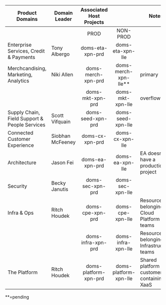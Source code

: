 

| Product Domains                               | Domain Leader    | Associated Host Projects |                        | Notes                                         |
|-----------------------------------------------|------------------|:------------------------:|:----------------------:|-----------------------------------------------|
|                                               |                  |           PROD           |        NON-PROD        |                                               |
| Enterprise Services, Credit & Payments        | Tony Albergo     | doms-eta-xpn-prd        | doms-eta-xpn-lle      |                                               |
| Merchcandising, Marketing, Analytics          | Niki Allen       | doms-merch-xpn-prd      | doms-merch-xpn-lle**  | primary                                       |
|                                               |                  | doms-mkt-xpn-prd        | doms-mkt-xpn-lle      | overflow                                      |
| Supply Chain, Field Support & People Services | Scott Vifquain   | doms-seed-xpn-prd       | doms-seed-xpn-lle     |                                               |
| Connected Customer Experience                 | Siobhan McFeeney | doms-cx-xpn-prd         | doms-cx-xpn-lle       |                                               |
| Architecture                                   | Jason Fei        | doms-ea-xpn-prd         | doms-ea-xpn-lle       | EA doesn't have a production project          |
| Security                                      | Becky Janutis    | doms-sec-xpn-prd        | doms-sec-xpn-lle      |                                               |
| Infra & Ops                                   | Ritch Houdek     | doms-cpe-xpn-prd        | doms-cpe-xpn-lle      | Resources belonging to Cloud Platform teams   |
|                                               |                  | doms-infra-xpn-prd      | doms-infra-xpn-lle    | Resources belonging to Infrastructure teams   |
| The Platform                                  | Ritch Houdek     | doms-platform-xpn-prd   | doms-platform-xpn-lle | Shared platform for customers containing XaaS |
 
 **=pending
